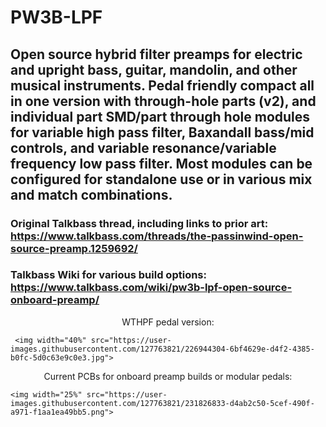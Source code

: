 # PW3B-LPF
## Open source hybrid filter preamps for electric and upright bass, guitar, mandolin, and other musical instruments. Pedal friendly compact all in one version with through-hole parts (v2), and individual part SMD/part through hole modules for variable high pass filter, Baxandall bass/mid controls, and variable resonance/variable frequency low pass filter. Most modules can be configured for standalone use or in various mix and match combinations.

### Original Talkbass thread, including links to prior art: https://www.talkbass.com/threads/the-passinwind-open-source-preamp.1259692/

### Talkbass Wiki for various build options: https://www.talkbass.com/wiki/pw3b-lpf-open-source-onboard-preamp/

<p align="center" width="100%">
    WTHPF pedal version: <br>
     
     <img width="40%" src="https://user-images.githubusercontent.com/127763821/226944304-6bf4629e-d4f2-4385-b0fc-5d0c63e9c0e3.jpg">
</p>


<p align="center" width="100%">
    Current PCBs for onboard preamp builds or modular pedals: <br>

    <img width="25%" src="https://user-images.githubusercontent.com/127763821/231826833-d4ab2c50-5cef-490f-a971-f1aa1ea49bb5.png">
</p>
